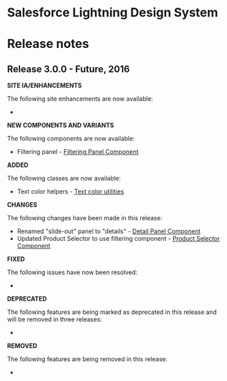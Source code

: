 # Salesforce Lightning Design System
# Release notes

## Release 3.0.0 - Future, 2016

**SITE IA/ENHANCEMENTS**

The following site enhancements are now available:

-

**NEW COMPONENTS AND VARIANTS**

The following components are now available:

- Filtering panel - [Filtering Panel Component](/components/panels/#filtering)

**ADDED**

The following classes are now available:

- Text color helpers - [Text color utilities](/components/utilities/text#color)

**CHANGES**

The following changes have been made in this release:

- Renamed "slide-out" panel to "details" - [Detail Panel Component](/components/panels/#detail)
- Updated Product Selector to use filtering component - [Product Selector Component](/components/product-selector)

**FIXED**

The following issues have now been resolved:

-

**DEPRECATED**

The following features are being marked as deprecated in this release and will be removed in three releases:

-

**REMOVED**

The following features are being removed in this release:

-
